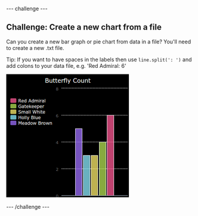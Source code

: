 \--- challenge \---

## Challenge: Create a new chart from a file

Can you create a new bar graph or pie chart from data in a file? You'll need to create a new .txt file.

Tip: If you want to have spaces in the labels then use `line.split(': ')` and add colons to your data file, e.g. 'Red Admiral: 6'

![képernyőkép](images/pets-butterflies.png)

\--- /challenge \---